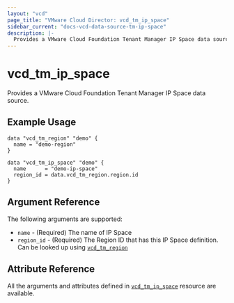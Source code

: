 ```yaml
---
layout: "vcd"
page_title: "VMware Cloud Director: vcd_tm_ip_space"
sidebar_current: "docs-vcd-data-source-tm-ip-space"
description: |-
  Provides a VMware Cloud Foundation Tenant Manager IP Space data source.
---
```


# vcd\_tm\_ip\_space

Provides a VMware Cloud Foundation Tenant Manager IP Space data source.

## Example Usage

```hcl
data "vcd_tm_region" "demo" {
  name = "demo-region"
}

data "vcd_tm_ip_space" "demo" {
  name      = "demo-ip-space"
  region_id = data.vcd_tm_region.region.id
}
```

## Argument Reference

The following arguments are supported:

* `name` - (Required) The name of IP Space
* `region_id` - (Required) The Region ID that has this IP Space definition. Can be looked up using
  [`vcd_tm_region`](/providers/vmware/vcd/latest/docs/data-sources/tm_region)

## Attribute Reference

All the arguments and attributes defined in
[`vcd_tm_ip_space`](/providers/vmware/vcd/latest/docs/resources/tm_ip_space) resource are available.
